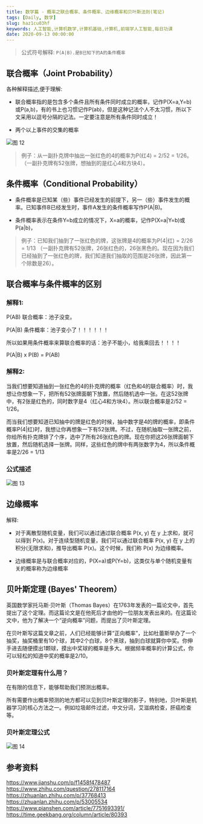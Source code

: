 ```yaml
---
title: 数学篇 - 概率之联合概率、条件概率、边缘概率和贝叶斯法则(笔记)
tags: [Daily, 数学]
slug: haz1cu03hf
keywords: 人工智能,计算机数学,计算机基础,计算机,前端学人工智能,每日功课
date: 2020-09-13 00:00:00
---
```


> 公式符号解释: `P(A|B).是B已知下的A的条件概率`


## 联合概率（Joint Probability）

各种解释描述,便于理解:

* 联合概率指的是包含多个条件且所有条件同时成立的概率，记作P(X=a,Y=b)或P(a,b)，有的书上也习惯记作P(ab)，但是这种记法个人不太习惯，所以下文采用以逗号分隔的记法。一定要注意是所有条件同时成立！

* 两个以上事件的交集的概率

![图 12](https://incomparable9527.coding.net/p/imageBed/d/imageBed/git/raw/master/134caf5fa4c114e6825b4e32eb93a1187310e208764246a05043523aad78cbec.png)  


> 例子：从一副扑克牌中抽出一张红色的4的概率为P(红4) = 2/52 = 1/26。（一副扑克牌有52张牌，想抽到的是红心4和方块4）。

## 条件概率（Conditional Probability）

* 条件概率是已知某（些）事件已经发生的前提下，另一（些）事件发生的概率。已知事件B已经发生时，事件A发生的条件概率写作P(A|B)。

* 条件概率表示在条件Y=b成立的情况下，X=a的概率，记作P(X=a|Y=b)或P(a|b)，

> 例子：已知我们抽到了一张红色的牌，这张牌是4的概率为P(4|红) = 2/26 = 1/13 （一副扑克牌有52张牌，26张红色的，26张黑色的。现在因为我们已经抽到了一张红色的牌，我们知道我们抽取的范围是26张牌，因此第一个除数是26）。

## 联合概率与条件概率的区别

### 解释1: 
P(AB) 联合概率：池子没变。

P(A|B) 条件概率：池子变小了！！！！！！

所以如果用条件概率来算联合概率的话：池子不能小，给我乘回去！！！！

P(A|B) x P(B) = P(AB)


### 解释2: 

当我们想要知道抽到一张红色的4的扑克牌的概率（红色和4的联合概率）时，我想让你想象一下，把所有52张牌面朝下放置，然后随机选中一张。在这52张牌中，有2张是红色的，同时数字是4（红心4和方块4）。所以联合概率是2/52 = 1/26。

而当我们想要知道已知抽中的牌是红色的时候，抽中数字是4的牌的概率，即条件概率P(4|红)时，我想让你再想象一下有52张牌。不过，在随机抽取一张牌之前，你给所有扑克牌排了个序，选中了所有26张红色的牌。现在你把这26张牌面朝下放置，然后随机选择一张牌。同样，这些红色的牌中有两张数字为4，所以条件概率是2/26  = 1/13

### 公式描述
![图 13](https://incomparable9527.coding.net/p/imageBed/d/imageBed/git/raw/master/d6562409852e71d9261a5a2f423d9f03249fb7869fe6dc51d64bba002de1e9ba.png)  



## 边缘概率

解释:

* 对于离散型随机变量，我们可以通过通过联合概率 P(x, y) 在 y 上求和，就可以得到 P(x)。对于连续型随机变量，我们可以通过联合概率 P(x, y) 在 y 上的积分(无限求和)，推导出概率 P(x)。这个时候，我们称 P(x) 为边缘概率。

* 边缘概率是与联合概率对应的，P(X=a)或P(Y=b)，这类仅与单个随机变量有关的概率称为边缘概率



## 贝叶斯定理 (Bayes' Theorem）

英国数学家托马斯·贝叶斯（Thomas Bayes）在1763年发表的一篇论文中，首先提出了这个定理。而这篇论文是在他死后才由他的一位朋友发表出来的。在这篇论文中，他为了解决一个“逆向概率”问题，而提出了贝叶斯定理。

在贝叶斯写这篇文章之前，人们已经能够计算“正向概率”，比如杜蕾斯举办了一个抽奖，抽奖桶里有10个球，其中2个白球，8个黑球，抽到白球就算你中奖。你伸手进去随便摸出1颗球，摸出中奖球的概率是多大。根据频率概率的计算公式，你可以轻松的知道中奖的概率是2/10。

### 贝叶斯定理有什么用？

在有限的信息下，能够帮助我们预测出概率。

所有需要作出概率预测的地方都可以见到贝叶斯定理的影子，特别地，贝叶斯是机器学习的核心方法之一。例如垃圾邮件过滤，中文分词，艾滋病检查，肝癌检查等。

### 贝叶斯定理公式

![图 14](https://incomparable9527.coding.net/p/imageBed/d/imageBed/git/raw/master/16d3e3d035ade0092b4f170b6c4b53b22499c38cc3aa77303e37fae087af35b0.png)  





## 参考资料

https://www.jianshu.com/p/f1458f478487
https://www.zhihu.com/question/278117164
https://zhuanlan.zhihu.com/p/37768413
https://zhuanlan.zhihu.com/p/53005534
https://www.pianshen.com/article/7751693391/
https://time.geekbang.org/column/article/80393
